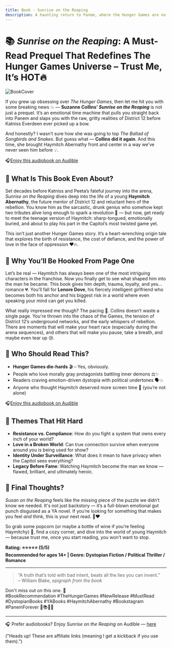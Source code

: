 ```yaml
---
title: Book - Sunrise on the Reaping
description: A haunting return to Panem, where the Hunger Games are no longer just a spectacle — they’re a weapon of control.
---
```


# 📚 *Sunrise on the Reaping*: A Must-Read Prequel That Redefines The Hunger Games Universe – Trust Me, It’s HOT🔥

![BookCover](https://m.media-amazon.com/images/I/71U+8N5eRML._SX385_.jpg)

If you grew up obsessing over *The Hunger Games*, then let me hit you with some breaking news 💥 — **Suzanne Collins’ *Sunrise on the Reaping*** is not just a prequel. It’s an emotional time machine that pulls you straight back into Panem and slaps you with the raw, gritty realities of District 12 before Katniss Everdeen ever picked up a bow.

And honestly? I wasn’t sure how she was going to top *The Ballad of Songbirds and Snakes*. But guess what — **Collins did it again**. And this time, she brought Haymitch Abernathy front and center in a way we’ve never seen him before 💡. 

🎧[Enjoy this audiobook on Audible](https://amzn.to/3Gyd1yL)

## 👀 What Is This Book Even About?

Set decades before Katniss and Peeta’s fateful journey into the arena, *Sunrise on the Reaping* dives deep into the life of a young **Haymitch Abernathy**, the future mentor of District 12 and reluctant hero of the rebellion. You know him as the sarcastic, drunk genius who somehow kept two tributes alive long enough to spark a revolution 🍷 — but now, get ready to meet the teenage version of Haymitch: sharp-tongued, emotionally buried, and about to play his part in the Capitol’s most twisted game yet.

This isn’t just another Hunger Games story. It’s a heart-wrenching origin tale that explores the birth of resistance, the cost of defiance, and the power of love in the face of oppression ❤️🔥.

## 🧠 Why You’ll Be Hooked From Page One

Let’s be real — Haymitch has always been one of the most intriguing characters in the franchise. Now you finally get to see what shaped him into the man he became. This book gives him depth, trauma, loyalty, and yes… romance 💔. You’ll fall for **Lenore Dove**, his fiercely intelligent girlfriend who becomes both his anchor and his biggest risk in a world where even speaking your mind can get you killed.

What really impressed me though? The pacing 🚀. Collins doesn’t waste a single page. You're thrown into the chaos of the Games, the tension of District 12’s underground networks, and the early whispers of rebellion. There are moments that will make your heart race (especially during the arena sequences), and others that will make you pause, take a breath, and maybe even tear up 😢.

## 🎯 Who Should Read This?

- **Hunger Games die-hards** 🎬 – Yes, obviously.
- People who love morally gray protagonists battling inner demons ⚖️✨
- Readers craving emotion-driven dystopia with political undertones 🗣️💥
- Anyone who thought Haymitch deserved more screen time 🥂 (you’re not alone)

🎧[Enjoy this audiobook on Audible](https://amzn.to/3Gyd1yL)

## 🧵 Themes That Hit Hard

- **Resistance vs. Compliance**: How do you fight a system that owns every inch of your world?
- **Love in a Broken World**: Can true connection survive when everyone around you is being used for show?
- **Identity Under Surveillance**: What does it mean to have privacy when the Capitol sees everything?
- **Legacy Before Fame**: Watching Haymitch become the man we know — flawed, brilliant, and ultimately heroic.

## 📝 Final Thoughts?

*Susan on the Reaping* feels like the missing piece of the puzzle we didn’t know we needed. It's not just backstory — it’s a full-blown emotional gut punch disguised as a YA novel. If you’re looking for something that makes you feel *and* think, this is your next read. 🧠❤️

So grab some popcorn (or maybe a bottle of wine if you’re feeling Haymitchy) 🍷, find a cozy corner, and dive into the world of young Haymitch — because trust me, once you start reading, you won’t want to stop.

**Rating: ⭐⭐⭐⭐⭐ (5/5)**  
**Recommended for ages 14+ | Genre: Dystopian Fiction / Political Thriller / Romance**

---

> “A truth that’s told with bad intent, beats all the lies you can invent.”  
> – William Blake, *epigraph from the book*

Don't miss out on this one. 🤙  
#BookRecommendation #TheHungerGames #NewRelease #MustRead #DystopianBooks #YABooks #HaymitchAbernathy #Bookstagram #PanemForever 🏹📚🇺🇸

---

🎧 Prefer audiobooks? Enjoy *Sunrise on the Reaping* on Audible — [here](https://amzn.to/3Gyd1yL)

("Heads up! These are affiliate links (meaning I get a kickback if you use them).")